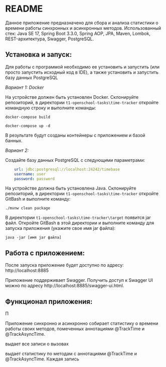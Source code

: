 __README__
==========

Данное приложение предназначено для сбора и анализа статистики о времени работы синхронных и асинхронных методов.
Использованный стек: Java SE 17, Spring Boot 3.3.0, Spring AOP, JPA, Maven, Lombok, REST-архитектура, Swagger, PostgreSQL.

Установка и запуск:
-----------------------------------

Для работы с программой необходимо ее установить и запустить (или просто запустить исходный код в IDE), а также установить и запустить базу данных PostgreSQL

*Вариант 1: Docker*

На устройстве должен быть установлен Docker. Склонируйте репозиторий, в директории ```t1-openschool-tasks\time-tracker``` откройте командную строку и выполните команды:

```docker-compose build```

```docker-compose up -d```

В результате будут созданы контейнеры с приложением и базой банных.

*Вариант 2:*

Создайте базу данных PostgreSQL с следующими параметрами:

```yml
    url: jdbc:postgresql://localhost:24242/timebase
    username: user
    password: password
```

На устройстве должна быть установлена Java. Склонируйте репозиторий, в директории ```t1-openschool-tasks\time-tracker```
откройте GitBash и выполните команду:

```./mvnw clean package```

В директории ```t1-openschool-tasks\time-tracker\target``` появится jar файл. Откройте GitBash в этой директории и выполните команду для запуска приложения (укажите свое имя jar файла):

```java -jar [имя jar файла]```

Работа с приложением:
---------------------------------------

После запуска приложение будет доступно по адресу: http://localhost:8885

Приложение поддерживает Swagger. Получить доступ к Swagger UI можно по адресу http://localhost:8885/swagger-ui.html.


Функционал приложения:
------------------------------------------

П


Приложение синхронно и асинхронно собирает статистику о времени работы своих методов, помеченных аннотациями @TrackTime и @TrackAsyncTime.



выдает все записи о вызовах


выдает статистику по методам с аннотациями @TrackTime и @TrackAsyncTime. Каждая запись
